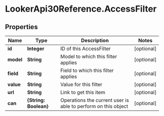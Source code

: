 # LookerApi30Reference.AccessFilter

## Properties
Name | Type | Description | Notes
------------ | ------------- | ------------- | -------------
**id** | **Integer** | ID of this AccessFilter | [optional] 
**model** | **String** | Model to which this filter applies | [optional] 
**field** | **String** | Field to which this filter applies | [optional] 
**value** | **String** | Value for this filter | [optional] 
**url** | **String** | Link to get this item | [optional] 
**can** | **{String: Boolean}** | Operations the current user is able to perform on this object | [optional] 


